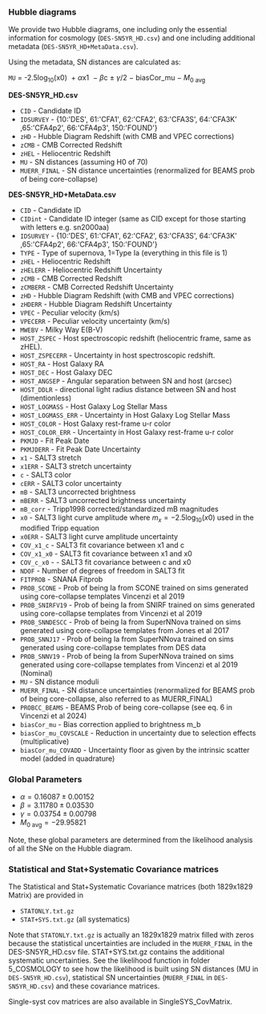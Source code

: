 ### Hubble diagrams
We provide two Hubble diagrams, one including only the essential information for cosmology (`DES-SN5YR_HD.csv`) and one including additional metadata (`DES-SN5YR_HD+MetaData.csv`).

Using the metadata, SN distances are calculated as:

`MU` $`=`$ -2.5log$`_{10}`$(x0) $`~+~\alpha`$x1 $`~-~\beta`$c$`~\pm~\gamma/2~-~`$biasCor_mu$`~-~M_{0~\mathrm{avg}}`$

**DES-SN5YR_HD.csv**

- `CID` - Candidate ID
- `IDSURVEY` - {10:'DES', 61:'CFA1', 62:'CFA2', 63:'CFA3S', 64:'CFA3K' ,65:'CFA4p2', 66:'CFA4p3', 150:'FOUND'}
- `zHD` - Hubble Diagram Redshift (with CMB and VPEC corrections)
- `zCMB` - CMB Corrected Redshift
- `zHEL` - Heliocentric Redshift
- `MU` - SN distances (assuming H0 of 70)
- `MUERR_FINAL` - SN distance uncertainties (renormalized for BEAMS prob of being core-collapse)

**DES-SN5YR_HD+MetaData.csv**

- `CID` - Candidate ID
- `CIDint` - Candidate ID integer (same as CID except for those starting with letters e.g. sn2000aa)
- `IDSURVEY` - {10:'DES', 61:'CFA1', 62:'CFA2', 63:'CFA3S', 64:'CFA3K' ,65:'CFA4p2', 66:'CFA4p3', 150:'FOUND'}
- `TYPE` - Type of supernova, 1=Type Ia (everything in this file is 1)
- `zHEL` - Heliocentric Redshift
- `zHELERR` - Heliocentric Redshift Uncertainty
- `zCMB` - CMB Corrected Redshift
- `zCMBERR` - CMB Corrected Redshift Uncertainty
- `zHD` - Hubble Diagram Redshift (with CMB and VPEC corrections)
- `zHDERR` - Hubble Diagram Redshift Uncertainty
- `VPEC` - Peculiar velocity (km/s)
- `VPECERR` - Peculiar velocity uncertainty (km/s)
- `MWEBV` - Milky Way E(B-V)
- `HOST_ZSPEC` - Host spectroscopic redshift (heliocentric frame, same as zHEL).
- `HOST_ZSPECERR` - Uncertainty in host spectroscopic redshift.
- `HOST_RA` - Host Galaxy RA
- `HOST_DEC` - Host Galaxy DEC
- `HOST_ANGSEP` - Angular separation between SN and host (arcsec)
- `HOST_DDLR` - directional light radius distance between SN and host (dimentionless)
- `HOST_LOGMASS` - Host Galaxy Log Stellar Mass
- `HOST_LOGMASS_ERR` - Uncertainty in Host Galaxy Log Stellar Mass
- `HOST_COLOR` - Host Galaxy rest-frame u-r color
- `HOST_COLOR_ERR` - Uncertainty in Host Galaxy rest-frame u-r color
- `PKMJD` - Fit Peak Date
- `PKMJDERR`  - Fit Peak Date Uncertainty
- `x1` - SALT3 stretch
- `x1ERR` - SALT3 stretch uncertainty
- `c` - SALT3 color
- `cERR` - SALT3 color uncertainty
- `mB` - SALT3 uncorrected brightness
- `mBERR` - SALT3 uncorrected brightness uncertainty
- `mB_corr` - Tripp1998 corrected/standardized mB magnitudes
- `x0` - SALT3 light curve amplitude where $m_x = -2.5\mathrm{log}_{10}(x0)$ used in the modified Tripp equation
- `x0ERR` - SALT3 light curve amplitude uncertainty
- `COV_x1_c` - SALT3 fit covariance between x1 and c
- `COV_x1_x0` - SALT3 fit covariance between x1 and x0
- `COV_c_x0` - - SALT3 fit covariance between c and x0
- `NDOF` - Number of degrees of freedom in SALT3 fit
- `FITPROB` - SNANA Fitprob
- `PROB_SCONE` - Prob of being Ia from SCONE trained on sims generated using core-collapse templates Vincenzi et al 2019
- `PROB_SNIRFV19` - Prob of being Ia from SNIRF trained on sims generated using core-collapse templates from Vincenzi et al 2019
- `PROB_SNNDESCC` - Prob of being Ia from SuperNNova trained on sims generated using core-collapse templates from Jones et al 2017
- `PROB_SNNJ17` - Prob of being Ia from SuperNNova trained on sims generated using core-collapse templates from DES data
- `PROB_SNNV19` - Prob of being Ia from SuperNNova trained on sims generated using core-collapse templates from Vincenzi et al 2019 (Nominal)
- `MU` - SN distance moduli 
- `MUERR_FINAL` - SN distance uncertainties (renormalized for BEAMS prob of being core-collapse, also referred to as MUERR_FINAL)
- `PROBCC_BEAMS` - BEAMS Prob of being core-collapse (see eq. 6 in Vincenzi et al 2024)
- `biasCor_mu` - Bias correction applied to brightness m_b
- `biasCor_mu_COVSCALE` - Reduction in uncertainty due to selection effects (multiplicative)
- `biasCor_mu_COVADD`  - Uncertainty floor as given by the intrinsic scatter model (added in quadrature)

### Global Parameters ###
- $\alpha =  0.16087 \pm 0.00152$
- $\beta = 3.11780 \pm 0.03530$
- $\gamma = 0.03754 \pm 0.00798$
- $M_{0~\mathrm{avg}} = -29.95821$

Note, these global parameters are determined from the likelihood analysis of all the SNe on the Hubble diagram.


### Statistical and Stat+Systematic Covariance matrices
The Statistical and Stat+Systematic Covariance matrices (both 1829x1829 Matrix) are provided in
- `STATONLY.txt.gz`
- `STAT+SYS.txt.gz` (all systematics)

Note that `STATONLY.txt.gz` is actually an 1829x1829 matrix filled with zeros because the statistical uncertainties are included in the `MUERR_FINAL` in the DES-SN5YR_HD.csv file. STAT+SYS.txt.gz contains the additional systematic uncertainties.
See the likelihood function in folder 5_COSMOLOGY to see how the likelihood is built using SN distances (MU in `DES-SN5YR_HD.csv`), statistical SN uncertainties (`MUERR_FINAL` in `DES-SN5YR_HD.csv`) and these covariance matrices.

Single-syst cov matrices are also available in SingleSYS_CovMatrix.
